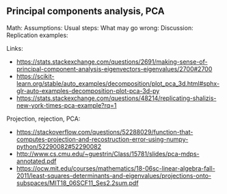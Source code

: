 Principal components analysis, PCA
----------------------------------

Math:
Assumptions:
Usual steps:
What may go wrong:
Discussion:
Replication examples:


Links:
 - https://stats.stackexchange.com/questions/2691/making-sense-of-principal-component-analysis-eigenvectors-eigenvalues/2700#2700
 - https://scikit-learn.org/stable/auto_examples/decomposition/plot_pca_3d.html#sphx-glr-auto-examples-decomposition-plot-pca-3d-py
 - https://stats.stackexchange.com/questions/48214/replicating-shalizis-new-york-times-pca-example?rq=1


Projection, rejection, PCA:

- <https://stackoverflow.com/questions/52288029/function-that-computes-projection-and-recostruction-error-using-numpy-python/52290082#52290082>
- <http://www.cs.cmu.edu/~guestrin/Class/15781/slides/pca-mdps-annotated.pdf>
- <https://ocw.mit.edu/courses/mathematics/18-06sc-linear-algebra-fall-2011/least-squares-determinants-and-eigenvalues/projections-onto-subspaces/MIT18_06SCF11_Ses2.2sum.pdf>



